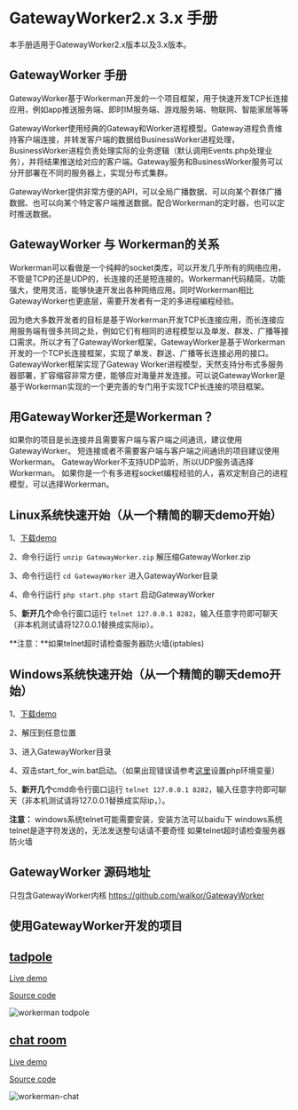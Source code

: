 # GatewayWorker2.x 3.x 手册
本手册适用于GatewayWorker2.x版本以及3.x版本。

## GatewayWorker 手册
GatewayWorker基于Workerman开发的一个项目框架，用于快速开发TCP长连接应用，例如app推送服务端、即时IM服务端、游戏服务端、物联网、智能家居等等

GatewayWorker使用经典的Gateway和Worker进程模型。Gateway进程负责维持客户端连接，并转发客户端的数据给BusinessWorker进程处理，BusinessWorker进程负责处理实际的业务逻辑（默认调用Events.php处理业务），并将结果推送给对应的客户端。Gateway服务和BusinessWorker服务可以分开部署在不同的服务器上，实现分布式集群。

GatewayWorker提供非常方便的API，可以全局广播数据、可以向某个群体广播数据、也可以向某个特定客户端推送数据。配合Workerman的定时器，也可以定时推送数据。

## GatewayWorker 与 Workerman的关系
Workerman可以看做是一个纯粹的socket类库，可以开发几乎所有的网络应用，不管是TCP的还是UDP的，长连接的还是短连接的。Workerman代码精简，功能强大，使用灵活，能够快速开发出各种网络应用。同时Workerman相比GatewayWorker也更底层，需要开发者有一定的多进程编程经验。

因为绝大多数开发者的目标是基于Workerman开发TCP长连接应用，而长连接应用服务端有很多共同之处，例如它们有相同的进程模型以及单发、群发、广播等接口需求。所以才有了GatewayWorker框架，GatewayWorker是基于Workerman开发的一个TCP长连接框架，实现了单发、群送、广播等长连接必用的接口。GatewayWorker框架实现了Gateway Worker进程模型，天然支持分布式多服务器部署，扩容缩容非常方便，能够应对海量并发连接。可以说GatewayWorker是基于Workerman实现的一个更完善的专门用于实现TCP长连接的项目框架。

## 用GatewayWorker还是Workerman？
如果你的项目是长连接并且需要客户端与客户端之间通讯，建议使用GatewayWorker。
短连接或者不需要客户端与客户端之间通讯的项目建议使用Workerman。
GatewayWorker不支持UDP监听，所以UDP服务请选择Workerman。
如果你是一个有多进程socket编程经验的人，喜欢定制自己的进程模型，可以选择Workerman。


## Linux系统快速开始（从一个精简的聊天demo开始）
1、[下载demo](https://www.workerman.net/download/GatewayWorker.zip)

2、命令行运行 ```unzip GatewayWorker.zip``` 解压缩GatewayWorker.zip

3、命令行运行 ```cd GatewayWorker``` 进入GatewayWorker目录

4、命令行运行 ```php start.php start``` 启动GatewayWorker

5、**新开几个**命令行窗口运行 ```telnet 127.0.0.1 8282```，输入任意字符即可聊天（非本机测试请将127.0.0.1替换成实际ip）。

**注意：**如果telnet超时请检查服务器防火墙(iptables)

## Windows系统快速开始（从一个精简的聊天demo开始）
1、[下载demo](https://www.workerman.net/download/GatewayWorker.zip)

2、解压到任意位置

3、进入GatewayWorker目录

4、双击start_for_win.bat启动。（如果出现错误请参考[这里](https://www.workerman.net/windows)设置php环境变量）

5、**新开几个**cmd命令行窗口运行 ```telnet 127.0.0.1 8282```，输入任意字符即可聊天（非本机测试请将127.0.0.1替换成实际ip，）。

**注意：**
windows系统telnet可能需要安装，安装方法可以baidu下
windows系统telnet是逐字符发送的，无法发送整句话请不要奇怪
如果telnet超时请检查服务器防火墙



## GatewayWorker 源码地址
只包含GatewayWorker内核
https://github.com/walkor/GatewayWorker

## 使用GatewayWorker开发的项目

## [tadpole](http://kedou.workerman.net/)
[Live demo](http://kedou.workerman.net/)

[Source code](https://github.com/walkor/workerman)

![workerman todpole](https://www.workerman.net/img/workerman-todpole.png)

## [chat room](http://chat.workerman.net/)
[Live demo](http://chat.workerman.net/)

[Source code](https://github.com/walkor/workerman-chat)

![workerman-chat](https://www.workerman.net/img/workerman-chat.png)






